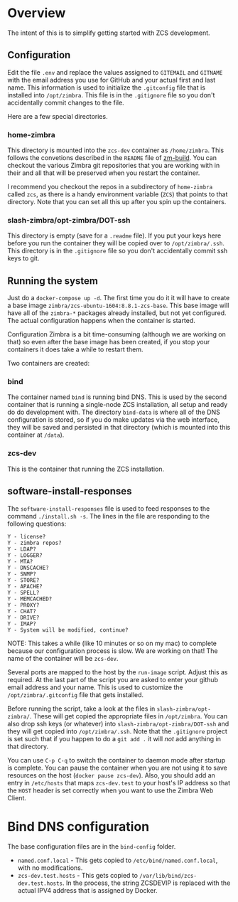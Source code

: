 # Overview

The intent of this is to simplify getting started with ZCS development. 

## Configuration

Edit the file `.env` and replace the values assigned to `GITEMAIL` and
`GITNAME` with the email address you use for GitHub and your actual
first and last name. This information is used to initialize the `.gitconfig`
file that is installed into `/opt/zimbra`. This file is in the `.gitignore`
file so you don't accidentally commit changes to the file.

Here are a few special directories.

### home-zimbra

This directory is mounted into the `zcs-dev` container as `/home/zimbra`. This
follows the convetions described in the `README` file of
[zm-build](https://github.com/Zimbra/zm-build).
You can checkout the various Zimbra git repositories that you are working
with in their and all that will be preserved when you restart the container.

I recommend you checkout the repos in a subdirectory of `home-zimbra` called
`zcs`, as there is a handy environment variable (`ZCS`) that points to that
directory. Note that you can set all this up after you spin up the containers.

### slash-zimbra/opt-zimbra/DOT-ssh

This directory is empty (save for a `.readme` file).  If you put your
keys here before you run the container they will be copied over to 
`/opt/zimbra/.ssh`.  This directory is in the `.gitignore` file so you
don't accidentally commit ssh keys to git.

## Running the system

Just do a `docker-compose up -d`.  The first time you do it it will have
to create a base image `zimbra/zcs-ubuntu-1604:8.8.1-zcs-base`.  This base
image will have all of the `zimbra-*` packages already installed, but not
yet configured.  The actual configuration happens when the container is 
started.

Configuration Zimbra is a bit time-consuming (although we are working on that)
so even after the base image has been created, if you stop your containers
it does take a while to restart them.

Two containers are created:

### bind

The container named `bind` is running bind DNS. This is used by the second container
that is running a single-node ZCS installation, all setup and ready do do development
with.  The directory `bind-data` is where all of the DNS configuration is stored,
so if you do make updates via the web interface, they will be saved and persisted
in that directory (which is mounted into this container at `/data`).

### zcs-dev

This is the container that running the ZCS installation.


## software-install-responses

The `software-install-responses` file is used to feed responses to the command 
`./install.sh -s`.  The lines in the file are responding to the following
questions:

    Y - license?
    Y - zimbra repos?
    Y - LDAP?
    Y - LOGGER?
    Y - MTA?
    Y - DNSCACHE?
    Y - SNMP?
    Y - STORE?
    Y - APACHE?
    Y - SPELL?
    Y - MEMCACHED?
    Y - PROXY?
    Y - CHAT?
    Y - DRIVE?
    Y - IMAP?
    Y - System will be modified, continue?


NOTE: This takes a while (like 10 minutes or so on my mac) to complete because our configuration
process is slow.  We are working on that!  The name of the container will be `zcs-dev`.

Several ports are mapped to the host by the `run-image` script. Adjust this as required.
At the last part of the script you are asked to enter your github email address and your name.
This is used to customize the `/opt/zimbra/.gitconfig` file that gets installed.

Before running the script, take a look at the files in `slash-zimbra/opt-zimbra/`.  These
will get copied the appropriate files in `/opt/zimbra`.  You can also drop ssh keys
(or whatever) into `slash-zimbra/opt-zimbra/DOT-ssh` and they will get copied into
`/opt/zimbra/.ssh`. Note that the `.gitignore` project is set such that if you 
happen to do a `git add .` it will _not_ add anything in that directory.

You can use `C-p C-q` to switch the container to daemon mode after startup is complete.
You can pause the container when you are not using it to save resources on the host (`docker pause zcs-dev`).
Also, you should add an entry in `/etc/hosts` that maps `zcs-dev.test` to your host's IP address
so that the `HOST` header is set correctly when you want to use the Zimbra Web Client.

# Bind DNS configuration

The base configuration files are in the `bind-config` folder.

* `named.conf.local` - This gets copied to `/etc/bind/named.conf.local`, with no modifications.
* `zcs-dev.test.hosts` - This gets copied to `/var/lib/bind/zcs-dev.test.hosts`.  In the process, the
  string ZCSDEVIP is replaced with the actual IPV4 address that is assigned by Docker.

